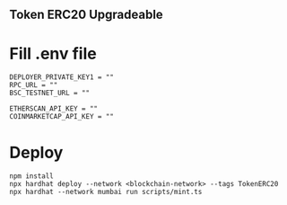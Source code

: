 ## Token ERC20 Upgradeable

# Fill .env file

```shell
DEPLOYER_PRIVATE_KEY1 = ""
RPC_URL = ""
BSC_TESTNET_URL = ""

ETHERSCAN_API_KEY = ""
COINMARKETCAP_API_KEY = ""
```
# Deploy

```shell
npm install
npx hardhat deploy --network <blockchain-network> --tags TokenERC20
npx hardhat --network mumbai run scripts/mint.ts
```
